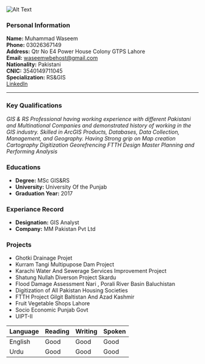 

![Alt Text](C:\Users\Waseem\Downloads\WaseemImage)


### Personal Information
 **Name:** Muhammad Waseem\
 **Phone:** 03026367149\
**Address:** Qtr No E4 Power House Colony GTPS Lahore\
**Email:** waseemwbehost@gmail.com\
 **Nationality:** Pakistani\
     **CNIC:** 3540149711045\
     **Specialization:** RS&GIS\
[LinkedIn](https://https://www.linkedin.com/in/muhammad-waseem-a21a4223b/)


___

### Key Qualifications
*GIS & RS Professional having working experience with different Pakistani and Multinational Companies and demonstrated history of working in the GIS industry. Skilled in ArcGIS Products, Databases, Data Collection, Management, and Geography. Having Strong grip on Map creation Cartography Digitization Georefrencing FTTH Design Master Planning and Performing Analysis*

### Educations

-  **Degree:** MSc GIS&RS
  - **University:** University Of the Punjab
  - **Graduation Year:** 2017


### Experiance Record

- **Designation:** GIS Analyst
 - **Company:** MM Pakistan Pvt Ltd
  

### Projects


- Ghotki Drainage Projet
- Kurram Tangi Multipupose Dam Project
- Karachi Water And Sewerage Services Improvement Project
- Shatung Nullah Diverson Project Skardu
- Flood Damage Assessment Nari , Porali River Basin Baluchistan
- Digitization of All Pakistan Housing Societies
- FTTH Project Gilgit Baltistan And Azad Kashmir
- Fruit Vegetable Shops Lahore
- Socio Economic Punjab Govt
- UIPT-II


    

| Language     | Reading |Writing | Spoken |
| -------------|---------|--------|--------|  
| English      | Good    |Good    | Good   |
| Urdu         | Good    |Good    |Good    |  




